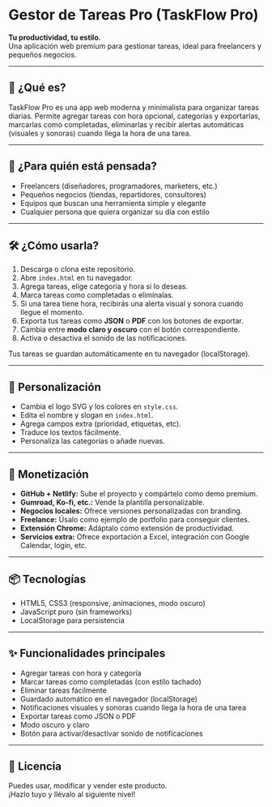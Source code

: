 # Gestor de Tareas Pro (TaskFlow Pro)

**Tu productividad, tu estilo.**  
Una aplicación web premium para gestionar tareas, ideal para freelancers y pequeños negocios.

---

## 🚀 ¿Qué es?

TaskFlow Pro es una app web moderna y minimalista para organizar tareas diarias. Permite agregar tareas con hora opcional, categorías y exportarlas, marcarlas como completadas, eliminarlas y recibir alertas automáticas (visuales y sonoras) cuando llega la hora de una tarea.

---

## 👤 ¿Para quién está pensada?

- Freelancers (diseñadores, programadores, marketers, etc.)
- Pequeños negocios (tiendas, repartidores, consultores)
- Equipos que buscan una herramienta simple y elegante
- Cualquier persona que quiera organizar su día con estilo

---

## 🛠️ ¿Cómo usarla?

1. Descarga o clona este repositorio.
2. Abre `index.html` en tu navegador.
3. Agrega tareas, elige categoría y hora si lo deseas.
4. Marca tareas como completadas o elimínalas.
5. Si una tarea tiene hora, recibirás una alerta visual y sonora cuando llegue el momento.
6. Exporta tus tareas como **JSON** o **PDF** con los botones de exportar.
7. Cambia entre **modo claro y oscuro** con el botón correspondiente.
8. Activa o desactiva el sonido de las notificaciones.

Tus tareas se guardan automáticamente en tu navegador (localStorage).

---

## 🎨 Personalización

- Cambia el logo SVG y los colores en `style.css`.
- Edita el nombre y slogan en `index.html`.
- Agrega campos extra (prioridad, etiquetas, etc).
- Traduce los textos fácilmente.
- Personaliza las categorías o añade nuevas.

---

## 💸 Monetización

- **GitHub + Netlify:** Sube el proyecto y compártelo como demo premium.
- **Gumroad, Ko-fi, etc.:** Vende la plantilla personalizable.
- **Negocios locales:** Ofrece versiones personalizadas con branding.
- **Freelance:** Úsalo como ejemplo de portfolio para conseguir clientes.
- **Extensión Chrome:** Adáptalo como extensión de productividad.
- **Servicios extra:** Ofrece exportación a Excel, integración con Google Calendar, login, etc.

---

## 📦 Tecnologías

- HTML5, CSS3 (responsive, animaciones, modo oscuro)
- JavaScript puro (sin frameworks)
- LocalStorage para persistencia

---

## ✨ Funcionalidades principales

- Agregar tareas con hora y categoría
- Marcar tareas como completadas (con estilo tachado)
- Eliminar tareas fácilmente
- Guardado automático en el navegador (localStorage)
- Notificaciones visuales y sonoras cuando llega la hora de una tarea
- Exportar tareas como JSON o PDF
- Modo oscuro y claro
- Botón para activar/desactivar sonido de notificaciones

---

## 📄 Licencia

Puedes usar, modificar y vender este producto.  
¡Hazlo tuyo y llévalo al siguiente nivel!